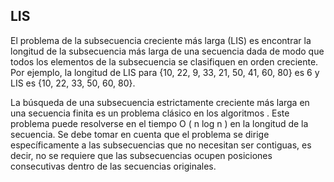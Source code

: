 ## LIS
El problema de la subsecuencia creciente más larga (LIS) es encontrar la 
longitud de la subsecuencia más larga de una secuencia dada de modo que 
todos los elementos de la subsecuencia se clasifiquen en orden creciente. 
Por ejemplo, la longitud de LIS para {10, 22, 9, 33, 21, 50, 41, 60, 80} es 6 y LIS es {10, 22, 33, 50, 60, 80}. 

La búsqueda de una subsecuencia estrictamente creciente más larga en una 
secuencia finita es un problema clásico en los algoritmos . Este problema 
puede resolverse en el tiempo O ( n log n ) en la longitud de la secuencia. 
Se debe tomar en cuenta que el problema se dirige específicamente a las subsecuencias 
que no necesitan ser contiguas, es decir, no se requiere que las subsecuencias 
ocupen posiciones consecutivas dentro de las secuencias originales.

